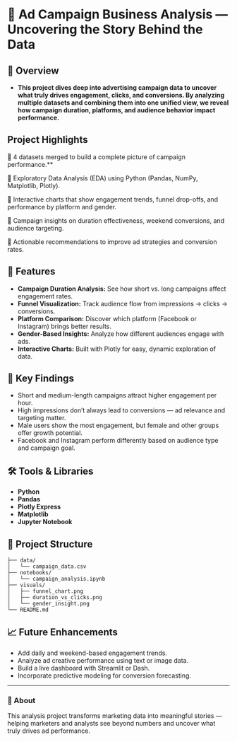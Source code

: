 # 🎯 Ad Campaign Business Analysis — Uncovering the Story Behind the Data

## 📘 Overview

* **This project dives deep into advertising campaign data to uncover what truly drives engagement, clicks, and conversions.
By analyzing multiple datasets and combining them into one unified view, we reveal how campaign duration, platforms, and audience behavior impact performance.**


## Project Highlights

🔹 4 datasets merged to build a complete picture of campaign performance.**

🔹 Exploratory Data Analysis (EDA) using Python (Pandas, NumPy, Matplotlib, Plotly).

🔹 Interactive charts that show engagement trends, funnel drop-offs, and performance by platform and gender.

🔹 Campaign insights on duration effectiveness, weekend conversions, and audience targeting.

🔹 Actionable recommendations to improve ad strategies and conversion rates.

## 🚀 Features

* **Campaign Duration Analysis:** See how short vs. long campaigns affect engagement rates.
* **Funnel Visualization:** Track audience flow from impressions → clicks → conversions.
* **Platform Comparison:** Discover which platform (Facebook or Instagram) brings better results.
* **Gender-Based Insights:** Analyze how different audiences engage with ads.
* **Interactive Charts:** Built with Plotly for easy, dynamic exploration of data.


## 🧠 Key Findings

* Short and medium-length campaigns attract higher engagement per hour.
* High impressions don’t always lead to conversions — ad relevance and targeting matter.
* Male users show the most engagement, but female and other groups offer growth potential.
* Facebook and Instagram perform differently based on audience type and campaign goal.


## 🛠️ Tools & Libraries

* **Python**
* **Pandas**
* **Plotly Express**
* **Matplotlib**
* **Jupyter Notebook**



## 📂 Project Structure

```
├── data/
│   └── campaign_data.csv
├── notebooks/
│   └── campaign_analysis.ipynb
├── visuals/
│   ├── funnel_chart.png
│   ├── duration_vs_clicks.png
│   └── gender_insight.png
└── README.md
```


## 📈 Future Enhancements

* Add daily and weekend-based engagement trends.
* Analyze ad creative performance using text or image data.
* Build a live dashboard with Streamlit or Dash.
* Incorporate predictive modeling for conversion forecasting.

---

### 💬 About

This analysis project transforms marketing data into meaningful stories — helping marketers and analysts see beyond numbers and uncover what truly drives ad performance.

